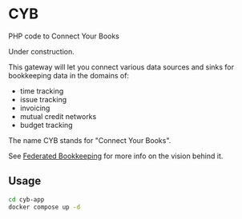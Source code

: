 # CYB
PHP code to Connect Your Books

Under construction.

This gateway will let you connect various data sources and sinks for bookkeeping data in the domains of:
* time tracking
* issue tracking
* invoicing
* mutual credit networks
* budget tracking

The name CYB stands for "Connect Your Books".

See [Federated Bookkeeping](https://federatedbookkeeping.org) for more info on the vision behind it.

## Usage

```sh
cd cyb-app
docker compose up -d
```
